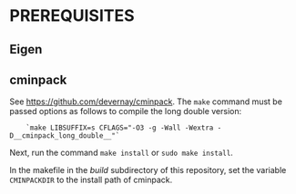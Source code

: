 

# PREREQUISITES

## Eigen

## cminpack

See <https://github.com/devernay/cminpack>. The `make` command must be passed options as follows
to compile the long double version:

		`make LIBSUFFIX=s CFLAGS="-O3 -g -Wall -Wextra -D__cminpack_long_double__"`

Next, run the command `make install` or `sudo make install`.

In the makefile in the *build* subdirectory of this repository, set the variable `CMINPACKDIR`
to the install path of cminpack.